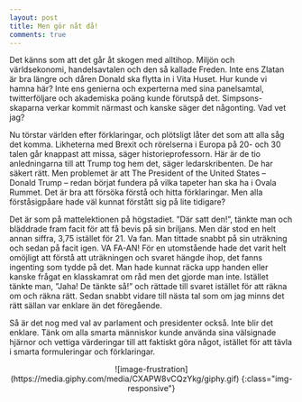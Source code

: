 ```yaml
---
layout: post
title: Men gör nåt då!
comments: true
---
```


Det känns som att det går åt skogen med alltihop. Miljön och världsekonomi, handelsavtalen och den så kallade Freden. Inte ens Zlatan är bra längre och dåren Donald ska flytta in i Vita Huset. Hur kunde vi hamna här? Inte ens genierna och experterna med sina panelsamtal, twitterföljare och akademiska poäng kunde förutspå det. Simpsons-skaparna verkar kommit närmast och kanske säger det någonting. Vad vet jag?

Nu törstar världen efter förklaringar, och plötsligt låter det som att alla såg det komma. Likheterna med Brexit och rörelserna i Europa på 20- och 30 talen går knappast att missa, säger historieprofessorn. Här är de tio anledningarna till att Trump tog hem det, säger ledarskribenten. De har säkert rätt. Men problemet är att The President of the United States – Donald Trump – redan börjat fundera på vilka tapeter han ska ha i Ovala Rummet. Det är bra att försöka förstå och hitta förklaringar. Men alla förståsigpåare hade väl kunnat förstått sig på lite tidigare?

Det är som på mattelektionen på högstadiet. ”Där satt den!”, tänkte man och bläddrade fram facit för att få bevis på sin briljans. Men där stod en helt annan siffra, 3,75 istället för 21. Va fan. Man tittade snabbt på sin uträkning och sedan på facit igen. VA FA-AN! För en utomstående hade det varit helt omöjligt att förstå att uträkningen och svaret hängde ihop, det fanns ingenting som tydde på det. Man hade kunnat räcka upp handen eller kanske frågat en klasskamrat om råd men det gjorde man inte. Istället tänkte man, ”Jaha! De tänkte så!” och rättade till svaret istället för att räkna om och räkna rätt. Sedan snabbt vidare till nästa tal som om jag minns det rätt sällan var enklare än det föregående.

Så är det nog med val av parlament och presidenter också. Inte blir det enklare. Tänk om alla smarta människor kunde använda sina välsignade hjärnor och vettiga värderingar till att faktiskt göra något, istället för att tävla i smarta formuleringar och förklaringar.

<center>
![image-frustration] (https://media.giphy.com/media/CXAPW8vCQzYkg/giphy.gif) {:class="img-responsive"}
</center>
